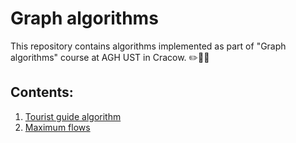 # Graph algorithms
This repository contains algorithms implemented as part of "Graph algorithms" course at AGH UST in Cracow. ✏️👨‍💻

## Contents:
1.  [Tourist guide algorithm](https://github.com/arturgesiarz/graph_algorithms/tree/lab01/lab01)
2.  [Maximum flows](https://github.com/arturgesiarz/graph_algorithms/tree/lab02/lab02)
